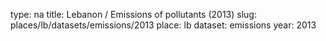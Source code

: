 type: na
title: Lebanon / Emissions of pollutants (2013)
slug: places/lb/datasets/emissions/2013
place: lb
dataset: emissions
year: 2013
